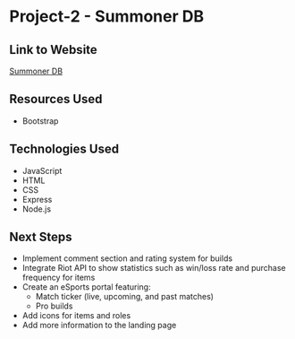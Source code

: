 # Project-2 - Summoner DB

## Link to Website
[Summoner DB](https://db-w65d.onrender.com/champions)

## Resources Used
- Bootstrap

## Technologies Used
- JavaScript
- HTML
- CSS
- Express
- Node.js

## Next Steps
- Implement comment section and rating system for builds
- Integrate Riot API to show statistics such as win/loss rate and purchase frequency for items
- Create an eSports portal featuring:
  - Match ticker (live, upcoming, and past matches)
  - Pro builds
- Add icons for items and roles
- Add more information to the landing page
